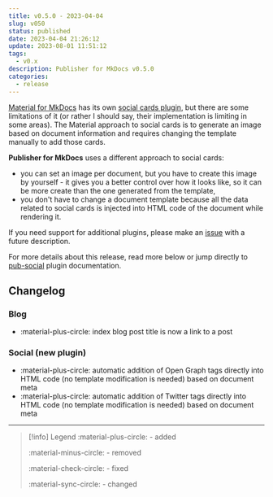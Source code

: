 ```yaml
---
title: v0.5.0 - 2023-04-04
slug: v050
status: published
date: 2023-04-04 21:26:12
update: 2023-08-01 11:51:12
tags:
  - v0.x
description: Publisher for MkDocs v0.5.0
categories:
  - release
---
```


[Material for MkDocs](https://squidfunk.github.io/mkdocs-material/) has its own [social cards plugin](https://squidfunk.github.io/mkdocs-material/setup/setting-up-social-cards/?h=social), but there are some limitations of it (or rather I should say, their implementation is limiting in some areas). The Material approach to social cards is to generate an image based on document information and requires changing the template manually to add those cards.

**Publisher for MkDocs** uses a different approach to social cards:

- you can set an image per document, but you have to create this image by yourself - it gives you a better control over how it looks like, so it can be more create than the one generated from the template,
- you don't have to change a document template because all the data related to social cards is injected into HTML code of the document while rendering it.

If you need support for additional plugins, please make an [issue](https://github.com/mkusz/mkdocs-publisher/issues) with a future description.

For more details about this release, read more below or jump directly to [pub-social](../02_setup/03_seo_and_sharing/01_setting-up-social-cards.md) plugin documentation.

<!-- more -->

## Changelog

### Blog

- :material-plus-circle: index blog post title is now a link to a post

### Social (new plugin)

- :material-plus-circle: automatic addition of Open Graph tags directly into HTML code (no template modification is needed) based on document meta
- :material-plus-circle: automatic addition of Twitter tags directly into HTML code (no template modification is needed) based on document meta

---

> [!info] Legend
> :material-plus-circle: - added
>
> :material-minus-circle: - removed
>
> :material-check-circle: - fixed
>
> :material-sync-circle: - changed
